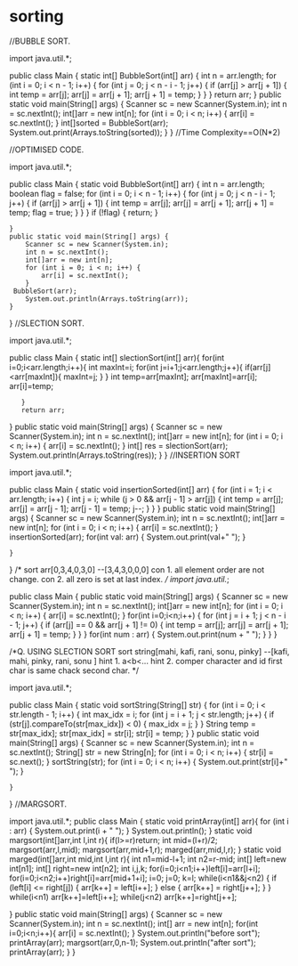 # sorting
//BUBBLE SORT.

import java.util.*;

public class Main {
    static int[] BubbleSort(int[] arr) {
        int n = arr.length;
        for (int i = 0; i < n - 1; i++) {
            for (int j = 0; j < n - i - 1; j++) {
                if (arr[j] > arr[j + 1]) {
                    int temp = arr[j];
                    arr[j] = arr[j + 1];
                    arr[j + 1] = temp;
                }
            }
        }
        return arr;
    }
    public static void main(String[] args) {
        Scanner sc = new Scanner(System.in);
        int n = sc.nextInt();
        int[]arr = new int[n];
        for (int i = 0; i < n; i++) {
            arr[i] = sc.nextInt();
        }
   int[]sorted = BubbleSort(arr);
        System.out.print(Arrays.toString(sorted));
    }
}
//Time Complexity==O(N*2)


//OPTIMISED CODE.

import java.util.*;

public class Main {
    static void BubbleSort(int[] arr) {
        int n = arr.length;
        boolean flag = false;
        for (int i = 0; i < n - 1; i++) {
            for (int j = 0; j < n - i - 1; j++) {
                if (arr[j] > arr[j + 1]) {
                    int temp = arr[j];
                    arr[j] = arr[j + 1];
                    arr[j + 1] = temp;
                    flag = true;
                }
            }
        }
        if (!flag) {
            return;
        }


    }
    public static void main(String[] args) {
        Scanner sc = new Scanner(System.in);
        int n = sc.nextInt();
        int[]arr = new int[n];
        for (int i = 0; i < n; i++) {
            arr[i] = sc.nextInt();
        }
     BubbleSort(arr);
        System.out.println(Arrays.toString(arr));
    }
}
//SLECTION SORT.

import java.util.*;

public class Main {
   static int[] slectionSort(int[] arr){
       for(int i=0;i<arr.length;i++){
           int maxInt=i;
           for(int j=i+1;j<arr.length;j++){
               if(arr[j]<arr[maxInt]){
                   maxInt=j;
               }
           }
           int temp=arr[maxInt];
           arr[maxInt]=arr[i];
           arr[i]=temp;

       }
       return arr;
   }
    public static void main(String[] args) {
        Scanner sc = new Scanner(System.in);
        int n = sc.nextInt();
        int[]arr = new int[n];
        for (int i = 0; i < n; i++) {
            arr[i] = sc.nextInt();
        }
        int[] res = slectionSort(arr);
       System.out.println(Arrays.toString(res));
    }
}
//INSERTION SORT

import java.util.*;

public class Main {
   static void insertionSorted(int[] arr) {
       for (int i = 1; i < arr.length; i++) {
           int j = i;
           while (j > 0 && arr[j - 1] > arr[j]) {
               int temp = arr[j];
               arr[j] = arr[j - 1];
               arr[j - 1] = temp;
               j--;
           }
       }
   }
    public static void main(String[] args) {
        Scanner sc = new Scanner(System.in);
        int n = sc.nextInt();
        int[]arr = new int[n];
        for (int i = 0; i < n; i++) {
            arr[i] = sc.nextInt();
        }
        insertionSorted(arr);
        for(int val: arr) {
            System.out.print(val+" ");
        }

    }
}
/* sort arr[0,3,4,0,3,0] --[3,4,3,0,0,0] 
con 1. all element order are not change. 
con 2. all zero is set at last index.
 */
 import java.util.*;
 
public class Main {
    public static void main(String[] args) {
        Scanner sc = new Scanner(System.in);
        int n = sc.nextInt();
        int[]arr = new int[n];
        for (int i = 0; i < n; i++) {
            arr[i] = sc.nextInt();
        }
        for(int i=0;i<n;i++) {
            for (int j = i + 1; j < n - i - 1; j++) {
                if (arr[j] == 0 && arr[j + 1] != 0) {
                    int temp = arr[j];
                    arr[j] = arr[j + 1];
                    arr[j + 1] = temp;
                }
            }
        }
            for(int num : arr) {
                System.out.print(num + " ");
        }
    }
}



/*Q. USING SLECTION SORT
 sort string[mahi, kafi, rani, sonu, pinky] --[kafi, mahi, pinky, rani, sonu ]
hint 1. a<b<...
hint 2. comper character and id first char is same chack second char.
 */

 import java.util.*;
 
public class Main {
    static void sortString(String[] str) {
        for (int i = 0; i < str.length - 1; i++) {
            int max_idx = i;
            for (int j = i + 1; j < str.length; j++) {
                if (str[j].compareTo(str[max_idx]) < 0) {
                    max_idx = j;
                }
            }
            String temp = str[max_idx];
            str[max_idx] = str[i];
            str[i] = temp;
        }
    }
    public static void main(String[] args) {
        Scanner sc = new Scanner(System.in);
        int n = sc.nextInt();
        String[] str = new String[n];
        for (int i = 0; i < n; i++) {
            str[i] = sc.next();
        }
        sortString(str);
        for (int i = 0; i < n; i++) {
            System.out.print(str[i]+" ");
        }

    }
}
//MARGSORT.

import java.util.*;
public class Main {
    static void printArray(int[] arr){
        for (int i : arr) {
            System.out.print(i + " ");
        }
        System.out.println();
    }
  static void margsort(int[]arr,int l,int r){
        if(l>=r)return;
      int mid=(l+r)/2;
      margsort(arr,l,mid);
      margsort(arr,mid+1,r);
      marged(arr,mid,l,r);
  }
  static void marged(int[]arr,int mid,int l,int r){
      int n1=mid-l+1;
      int n2=r-mid;
      int[] left=new int[n1];
      int[] right=new int[n2];
      int i,j,k;
      for(i=0;i<n1;i++)left[i]=arr[l+i];
      for(i=0;i<n2;i++)right[i]=arr[mid+1+i];
      i=0;
      j=0;
      k=l;
      while(i<n1&&j<n2) {
          if (left[i] <= right[j]) {
              arr[k++] = left[i++];
          } else {
              arr[k++] = right[j++];
          }
      }
          while(i<n1)
              arr[k++]=left[i++];
          while(j<n2)
              arr[k++]=right[j++];

  }
    public static void main(String[] args) {
        Scanner sc = new Scanner(System.in);
        int n = sc.nextInt();
        int[] arr = new int[n];
        for(int i=0;i<n;i++){
           arr[i] = sc.nextInt();
        }
        System.out.println("before sort");
        printArray(arr);
        margsort(arr,0,n-1);
        System.out.println("after sort");
        printArray(arr);
    }
}
